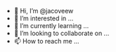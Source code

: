 - 👋 Hi, I’m @jacoveew
- 👀 I’m interested in ...
- 🌱 I’m currently learning ...
- 💞️ I’m looking to collaborate on ...
- 📫 How to reach me ...

<!---
jacoveew/jacoveew is a ✨ special ✨ repository because its `README.md` (this file) appears on your GitHub profile.
You can click the Preview link to take a look at your changes.
--->
